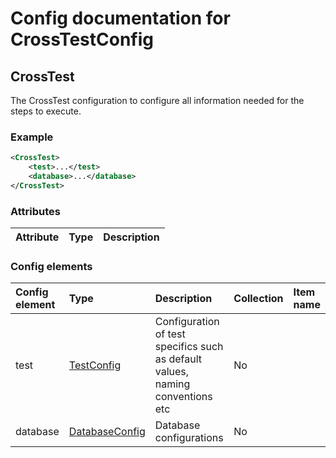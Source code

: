 # Config documentation for CrossTestConfig

## CrossTest
The CrossTest configuration to configure all information needed for the steps to execute.

### Example
```xml
<CrossTest>
    <test>...</test>
    <database>...</database>
</CrossTest>
```

### Attributes
| Attribute            | Type                 | Description                               |
|:---                  |:---                  |:---                                       |

### Config elements
| Config element        | Type                                                     | Description                  | Collection | Item name                 |
|:---                   |:---                                                      |:---                          |:---        |:---                       |
| test    | [TestConfig](../TestConfig)               | Configuration of test specifics such as default values, naming conventions etc    | No         |                           |
| database    | [DatabaseConfig](../DatabaseConfig)               | Database configurations    | No         |                           |
